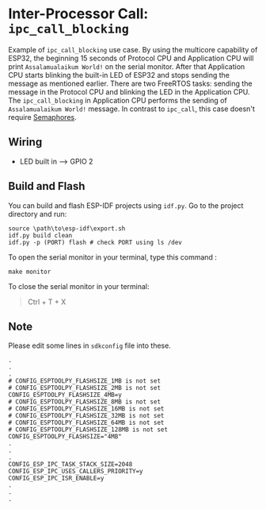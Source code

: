 # Inter-Processor Call: ``ipc_call_blocking``

Example of `ipc_call_blocking` use case. By using the multicore capability of ESP32, the beginning 15 seconds of Protocol CPU and Application CPU will print `Assalamualaikum World!` on the serial monitor. After that Application CPU starts blinking the built-in LED of ESP32 and stops sending the message as mentioned earlier. There are two FreeRTOS tasks: sending the message in the Protocol CPU and blinking the LED in the Application CPU. The `ipc_call_blocking` in Application CPU performs the sending of `Assalamualaikum World!` message. In contrast to `ipc_call`, this case doesn't require [Semaphores](https://www.freertos.org/Embedded-RTOS-Binary-Semaphores.html).


## Wiring
- LED built in --> GPIO 2

## Build and Flash
You can build and flash ESP-IDF projects using `idf.py`. Go to the project directory and run:
```
source \path\to\esp-idf\export.sh
idf.py build clean
idf.py -p (PORT) flash # check PORT using ls /dev
```

To open the serial monitor in your terminal, type this command :
```
make monitor
```

To close the serial monitor in your terminal:

> Ctrl + T + X

## Note

Please edit some lines in `sdkconfig` file into these.

```
.
.
.
# CONFIG_ESPTOOLPY_FLASHSIZE_1MB is not set
# CONFIG_ESPTOOLPY_FLASHSIZE_2MB is not set
CONFIG_ESPTOOLPY_FLASHSIZE_4MB=y
# CONFIG_ESPTOOLPY_FLASHSIZE_8MB is not set
# CONFIG_ESPTOOLPY_FLASHSIZE_16MB is not set
# CONFIG_ESPTOOLPY_FLASHSIZE_32MB is not set
# CONFIG_ESPTOOLPY_FLASHSIZE_64MB is not set
# CONFIG_ESPTOOLPY_FLASHSIZE_128MB is not set
CONFIG_ESPTOOLPY_FLASHSIZE="4MB"
.
.
.
CONFIG_ESP_IPC_TASK_STACK_SIZE=2048
CONFIG_ESP_IPC_USES_CALLERS_PRIORITY=y
CONFIG_ESP_IPC_ISR_ENABLE=y
.
.
.
```
